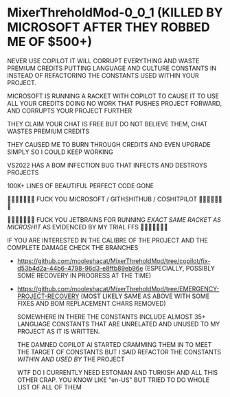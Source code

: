 # MixerThreholdMod-0_0_1 (KILLED BY MICROSOFT AFTER THEY ROBBED ME OF $500+)

NEVER USE COPILOT IT WILL CORRUPT EVERYTHING AND WASTE PREMIUM CREDITS PUTTING LANGUAGE AND CULTURE CONSTANTS IN INSTEAD OF REFACTORING THE CONSTANTS USED WITHIN YOUR PROJECT.

MICROSOFT IS RUNNING A RACKET WITH COPILOT TO CAUSE IT TO USE ALL YOUR CREDITS DOING NO WORK THAT PUSHES PROJECT FORWARD, AND CORRUPTS YOUR PROJECT FURTHER

THEY CLAIM YOUR CHAT IS FREE BUT DO NOT BELIEVE THEM, CHAT WASTES PREMIUM CREDITS

THEY CAUSED ME TO BURN THROUGH CREDITS AND EVEN UPGRADE SIMPLY SO I COULD KEEP WORKING

VS2022 HAS A BOM INFECTION BUG THAT INFECTS AND DESTROYS PROJECTS

100K+ LINES OF BEAUTIFUL PERFECT CODE GONE

🖕🖕🖕🖕🖕🖕🖕 FUCK YOU MICROSOFT / GITHSHITHUB / COSHITPILOT 🖕🖕🖕🖕🖕🖕🖕

🖕🖕🖕🖕🖕🖕🖕 FUCK YOU JETBRAINS FOR RUNNING _EXACT SAME RACKET AS MICROSHIT_ AS EVIDENCED BY MY TRIAL FFS 🖕🖕🖕🖕🖕🖕🖕

IF YOU ARE INTERESTED IN THE CALIBRE OF THE PROJECT AND THE COMPLETE DAMAGE CHECK THE BRANCHES
- https://github.com/mooleshacat/MixerThreholdMod/tree/copilot/fix-d53b4d2a-44b6-4798-96d3-e8ffb89eb96e (ESPECIALLY, POSSIBLY SOME RECOVERY IN PROGRESS AT THE TIME)
- https://github.com/mooleshacat/MixerThreholdMod/tree/EMERGENCY-PROJECT-RECOVERY (MOST LIKELY SAME AS ABOVE WITH SOME FIXES AND BOM REPLACEMENT CHARS REMOVED)

  SOMEWHERE IN THERE THE CONSTANTS INCLUDE ALMOST 35+ LANGUAGE CONSTANTS THAT ARE UNRELATED AND UNUSED TO MY PROJECT AS IT IS WRITTEN.

  THE DAMNED COPILOT AI STARTED CRAMMING THEM IN TO MEET THE TARGET OF CONSTANTS BUT I SAID REFACTOR THE CONSTANTS _WITHIN AND USED BY_ THE PROJECT

  WTF DO I CURRENTLY NEED ESTONIAN AND TURKISH AND ALL THIS OTHER CRAP. YOU KNOW LIKE "en-US" BUT TRIED TO DO WHOLE LIST OF ALL OF THEM
